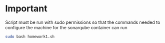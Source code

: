 # Important
Script must be run with sudo permissions so that the commands needed to configure the machine for the sonarqube container can run
```sh
sudo bash homework1.sh
```
